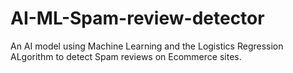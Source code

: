# AI-ML-Spam-review-detector
An AI model using Machine Learning and the Logistics Regression ALgorithm to detect Spam reviews on Ecommerce sites.

